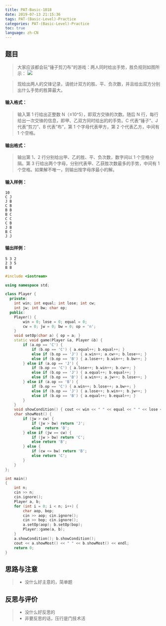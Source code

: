 ```yaml
---
title: PAT-Basic-1018
date: 2019-07-13 21:15:36
tags: PAT-(Basic-Level)-Practice
categories: PAT-(Basic-Level)-Practice
toc: true
language: zh-CN
---
```


## 题目
>大家应该都会玩“锤子剪刀布”的游戏：两人同时给出手势，胜负规则如图所示：
>![](https://upload-images.jianshu.io/upload_images/16086048-c64f41977fee95f3.jpg?imageMogr2/auto-orient/strip%7CimageView2/2/w/1240)

>现给出两人的交锋记录，请统计双方的胜、平、负次数，并且给出双方分别出什么手势的胜算最大。
#### 输入格式：
>输入第 1 行给出正整数 N（≤10^5），即双方交锋的次数。随后 N 行，每行给出一次交锋的信息，即甲、乙双方同时给出的的手势。C 代表“锤子”、J 代表“剪刀”、B 代表“布”，第 1 个字母代表甲方，第 2 个代表乙方，中间有 1 个空格。
#### 输出格式：
>输出第 1、2 行分别给出甲、乙的胜、平、负次数，数字间以 1 个空格分隔。第 3 行给出两个字母，分别代表甲、乙获胜次数最多的手势，中间有 1 个空格。如果解不唯一，则输出按字母序最小的解。
#### 输入样例：
    10
    C J
    J B
    C B
    B B
    B C
    C C
    C B
    J B
    B C
    J J
#### 输出样例：
    5 3 2
    2 3 5
    B B
```c++
#include <iostream>

using namespace std;

class Player {
  private:
    int win; int equal; int lose; int cw;
    int jw; int bw; char op;
  public:
    Player() {
        win = 0; lose = 0; equal = 0;
        cw = 0; jw = 0; bw = 0; op = 'n';
    }
    void setOp(char a) { op = a; }
    static void game(Player &a, Player &b) {
        if (a.op == 'C') {
            if (b.op == 'C') { a.equal++; b.equal++; }
            else if (b.op == 'J') { a.win++; a.cw++; b.lose++; }
            else if (b.op == 'B') { a.lose++; b.win++; b.bw++; }
        } else if (a.op == 'J') {
            if (b.op == 'C') { a.lose++; b.win++; b.cw++; }
            else if (b.op == 'J') { a.equal++; b.equal++; }
            else if (b.op == 'B') { a.win++; a.jw++; b.lose++; }
        } else if (a.op == 'B') {
            if (b.op == 'C') { a.win++; b.lose++; a.bw++; }
            else if (b.op == 'J') { a.lose++; b.win++; b.jw++; }
            else if (b.op == 'B') { a.equal++; b.equal++; }
        }
    }
    void showCondition() { cout << win << " " << equal << " " << lose << endl; }
    char showMost() {
        if (jw > cw) {
            if (jw > bw) return 'J'; 
            else  return 'B'; 
        } else if (jw == cw) {
            if (jw > bw) return 'C'; 
            else return 'B'; 
        } else {
            if (cw <= bw) return 'B'; 
            else return 'C'; 
        }
    }
};

int main()
{
    int n;
    cin >> n;
    cin.ignore();
    Player a, b;
    for (int i = 0; i < n; i++) {
        char aop, bop;
        cin >> aop; cin.ignore();
        cin >> bop; cin.ignore();
        a.setOp(aop); b.setOp(bop);
        Player::game(a, b);
    }
    a.showCondition(); b.showCondition();
    cout << a.showMost() << " " << b.showMost() << endl;
    return 0;
}
```
## 思路与注意
>* 没什么好主意的，简单题
## 反思与评价
>* 没什么好反思的
>* 非要反思的话，压行是门技术活
